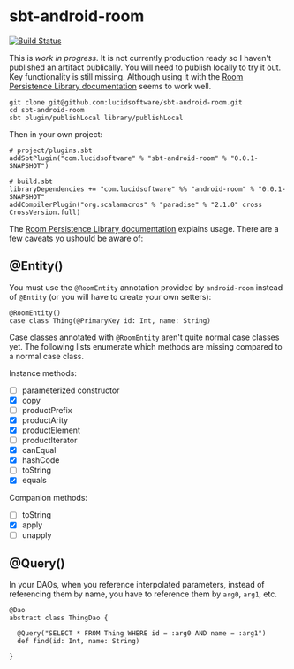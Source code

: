 # sbt-android-room

[![Build Status](https://travis-ci.org/lucidsoftware/sbt-android-room.svg)](https://travis-ci.org/lucidsoftware/sbt-android-room)

This is _work in progress_. It is not currently production ready so I haven't published an artifact publically. You will need to publish locally to try it out. Key functionality is still missing. Although using it with the [Room Persistence Library documentation](https://developer.android.com/topic/libraries/architecture/room.html) seems to work well.

    git clone git@github.com:lucidsoftware/sbt-android-room.git
    cd sbt-android-room
    sbt plugin/publishLocal library/publishLocal

Then in your own project:

    # project/plugins.sbt
    addSbtPlugin("com.lucidsoftware" % "sbt-android-room" % "0.0.1-SNAPSHOT")

    # build.sbt
    libraryDependencies += "com.lucidsoftware" %% "android-room" % "0.0.1-SNAPSHOT"
    addCompilerPlugin("org.scalamacros" % "paradise" % "2.1.0" cross CrossVersion.full)

The [Room Persistence Library documentation](https://developer.android.com/topic/libraries/architecture/room.html) explains usage. There are a few caveats yo ushould be aware of:

## @Entity()

 You must use the `@RoomEntity` annotation provided by `android-room` instead of `@Entity` (or you will have to create your own setters):

    @RoomEntity()
    case class Thing(@PrimaryKey id: Int, name: String)

Case classes annotated with `@RoomEntity` aren't quite normal case classes yet. The following lists enumerate which methods are missing compared to a normal case class.

Instance methods:

- [ ] parameterized constructor
- [x] copy
- [ ] productPrefix
- [x] productArity
- [x] productElement
- [ ] productIterator
- [x] canEqual
- [x] hashCode
- [ ] toString
- [x] equals

Companion methods:

- [ ] toString
- [x] apply
- [ ] unapply

## @Query()

In your DAOs, when you reference interpolated parameters, instead of referencing them by name, you have to reference them by `arg0`, `arg1`, etc.

    @Dao
    abstract class ThingDao {

      @Query("SELECT * FROM Thing WHERE id = :arg0 AND name = :arg1")
      def find(id: Int, name: String)

    }
